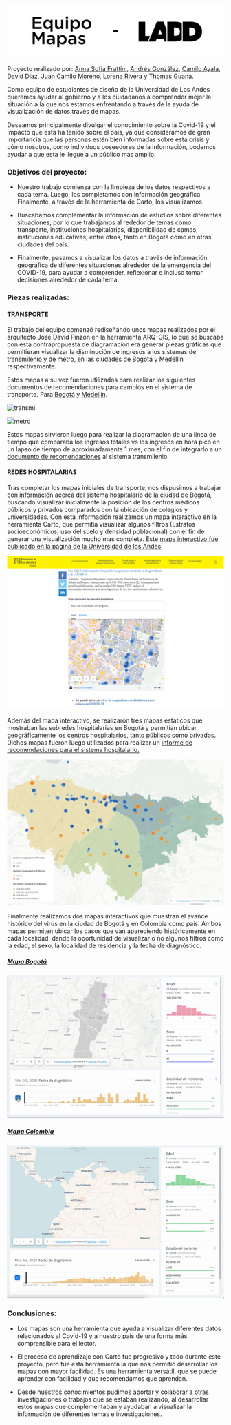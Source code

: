 ![header image](https://github.com/asfrattini/LADD-Mapas/blob/master/Imagenes/EquipoMapas-06.png)


Proyecto realizado por:
  [Anna Sofia Frattini](https://www.behance.net/Asfrattini), [Andrés González](https://www.behance.net/andresf3go), [Camilo Ayala](http://www.camiloayala.com), [David Diaz](https://www.behance.net/daviddiazd), [Juan Camilo Moreno](https://www.behance.net/jcmore12), [Lorena Rivera](https://www.behance.net/lriverar6700) y [Thomas Guana](https://www.behance.net/thomasguana). 


Como equipo de estudiantes de diseño de la Universidad de Los Andes queremos ayudar al gobierno y a los ciudadanos a comprender mejor la situación a la que nos estamos enfrentando a través de la ayuda de visualización de datos través de mapas.

Deseamos principalmente divulgar el conocimiento sobre la Covid-19 y el impacto que esta ha tenido sobre el país, ya que consideramos de gran importancia que las personas estén bien informadas sobre esta crisis y cómo nosotros, como individuos poseedores de la información, podemos ayudar a que esta le llegue a un público más amplio.

<h3>Objetivos del proyecto:</h3>

- Nuestro trabajo comienza con la limpieza de los datos respectivos a cada tema. Luego, los completamos con información geográfica. Finalmente, a través de la herramienta de Carto, los visualizamos.

- Buscabamos complementar la información de estudios sobre diferentes situaciones, por lo que trabajamos al rededor de temas como transporte, instituciones hospitalarias, disponibilidad de camas, instituciones educativas, entre otros, tanto en Bogotá como en otras ciudades del país.

- Finalmente, pasamos a visualizar los datos a través de información geográfica de diferentes situaciones alrededor de la emergencia del COVID-19, para ayudar a comprender, reflexionar e incluso tomar decisiones alrededor de cada tema.

<h3>Piezas realizadas:</h3>

<h4>TRANSPORTE</h4>

El trabajo del equipo comenzó rediseñando unos mapas realizados por el arquitecto José David Pinzón en la herramienta ARQ-GIS, lo que se buscaba con esta contrapropuesta de diagramación era generar piezas gráficas que permitieran visualizar la disminución de ingresos a los sistemas de transmilenio y de metro, en las ciudades de Bogotá y Medellín respectivamente. 

Estos mapas a su vez fueron utilizados para realizar los siguientes documentos de recomendaciones para cambios en el sistema de transporte. Para [Bogotá](https://github.com/asfrattini/LADD-Mapas/blob/master/Documentos/Bogota%CC%81Disminucio%CC%81n.pdf) y [Medellín](https://github.com/asfrattini/LADD-Mapas/blob/master/Documentos/Medelli%CC%81nDisminucio%CC%81n.pdf).

![transmi](https://github.com/asfrattini/LADD-Mapas/blob/master/Imagenes/Mapas-Finales-02.png)

![metro](https://github.com/asfrattini/LADD-Mapas/blob/master/Imagenes/MapaMedellin-Finales-01.png)

Estos mapas sirvieron luego para realizar la diagramación de una linea de tiempo que comparaba los ingresos totales vs los ingresos en hora pico en un lapso de tiempo de aproximadamente 1 mes, con el fin de integrarlo a un [documento de recomendaciones](https://github.com/asfrattini/LADD-Mapas/blob/master/Documentos/DocumentoRecomendaciones-C.pdf)  al sistema transmilenio.

<h4>REDES HOSPITALARIAS</h4>

Tras completar los mapas iniciales de transporte, nos dispusimos a trabajar con información acerca del sistema hospitalario de la ciudad de Bogotá, buscando visualizar inicialmente la posición de los centros médicos públicos y privados comparados con la ubicación de colegios y universidades. Con esta información realizamos un mapa interactivo en la herramienta Carto, que permitía visualizar algunos filtros (Estratos socioeconómicos, uso del suelo y densidad poblacional) con el fin de generar una visualización mucho mas completa.
Este [mapa interactivo fue publicado en la página de la Universidad de los Andes](https://uniandes.edu.co/es/noticias/salud-y-medicina/cual-es-la-capacidad-hospitalaria-de-bogota-frente-a-la-covid19) 

![mapaInteractivo](https://github.com/asfrattini/LADD-Mapas/blob/master/Imagenes/RedHospitalaria.PNG)

Además del mapa interactivo, se realizaron tres mapas estáticos que mostraban las subredes hospitalarias en Bogotá y permitían ubicar geográficamente los centros hospitalarios, tanto públicos como privados. Dichos mapas fueron luego utilizados para realizar un [informe de recomendaciones para el sistema hospitalario.](https://github.com/asfrattini/LADD-Mapas/blob/master/Documentos/ReporteSISTEMA.pdf)

![mapaEstatico](https://github.com/asfrattini/LADD-Mapas/blob/master/Imagenes/MapaIntegrado.jpeg)

Finalmente realizamos dos mapas interactivos que muestran el avance histórico del virus en la ciudad de Bogotá y en Colombia como país. Ambos mapas permiten ubicar los casos que van apareciendo históricamente en cada localidad, dando la oportunidad de visualizar o no algunos filtros como la edad, el sexo, la localidad de residencia y la fecha de diagnóstico. 

[<h5>Mapa Bogotá](https://aburbano.carto.com/builder/60036e31-77e1-4f9b-a7c1-217c61151fa8/embed)</h5>
![HistorialBogota](https://github.com/asfrattini/LADD-Mapas/blob/master/Imagenes/VideoBogota.gif)


[<h5>Mapa Colombia](https://aburbano.carto.com/builder/4845f271-b480-49cb-bcc1-c01d25e11000/embed)</h5>
![HistorialBogota](https://github.com/asfrattini/LADD-Mapas/blob/master/Imagenes/Colombia.gif)

<h3>Conclusiones:</h3>

- Los mapas son una herramienta que ayuda a visualizar diferentes datos relacionados al Covid-19 y a nuestro país de una forma más comprensible para el lector.

- El proceso de aprendizaje con Carto fue progresivo y todo durante este proyecto, pero fue esta herramienta la que nos permitió desarrollar los mapas con mayor facilidad. Es una herramienta versátil, que se puede aprender con facilidad y que recomendamos que aprendan.

- Desde nuestros conocimientos pudimos aportar y colaborar a otras investigaciones o trabajos que se estaban realizando, al desarrollar estos mapas que complementaban y ayudaban a visualizar la información de diferentes temas e investigaciones.
